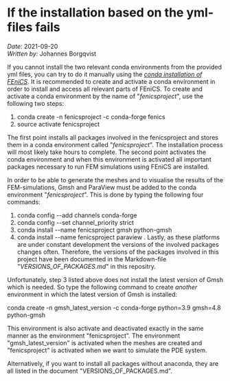 # If the installation based on the yml-files fails
*Date:* 2021-09-20<br>
*Written by:* Johannes Borgqvist<br>

If you cannot install the two relevant conda environments from the provided yml files, you can try to do it manually using the [*conda installation of FEniCS*](https://fenicsproject.org/download/). It is recommended to create and activate a conda environment in order to install and access all relevant parts of FEniCS. To create and activate a conda environment by the name of "*fenicsproject*", use the following two steps:

1. conda create -n fenicsproject -c conda-forge fenics
2. source activate fenicsproject

The first point installs all packages involved in the fenicsproject and stores them in a conda environment called "*fenicsproject*". The installation process will most likely take hours to complete. The second point activates the conda environment and when this environment is activated all important packages necessary to run FEM simulations using FEniCS are installed. 

In order to be able to generate the meshes and to visualise the results of the FEM-simulations, Gmsh and ParaView must be added to the conda environment "*fenicsproject*". This is done by typing the following four commands:

1. conda config --add channels conda-forge
2. conda config --set channel_priority strict
3. conda install --name fenicsproject gmsh python-gmsh
4. conda install --name fenicsproject paraview
. Lastly, as these platforms are under constant development the versions of the involved packages changes often. Therefore, the versions of the packages involved in this project have been documented in the Markdown-file "*VERSIONS\_OF\_PACKAGES.md*" in this repositry. 


Unfortunately, step 3 listed above does not install the latest version of Gmsh which is needed. So type the following command to create *another* environment in which the latest version of Gmsh is installed:

conda create -n gmsh\_latest\_version -c conda-forge python=3.9 gmsh=4.8 python-gmsh

This environment is also activate and deactivated exactly in the same manner as the environment "fenicsproject". The environment "gmsh\_latest\_version" is activated when the meshes are created and "fenicsproject" is activated when we want to simulate the PDE system. 


Alternatively, if you want to install all packages without anaconda, they are all listed in the document "VERSIONS\_OF\_PACKAGES.md".
